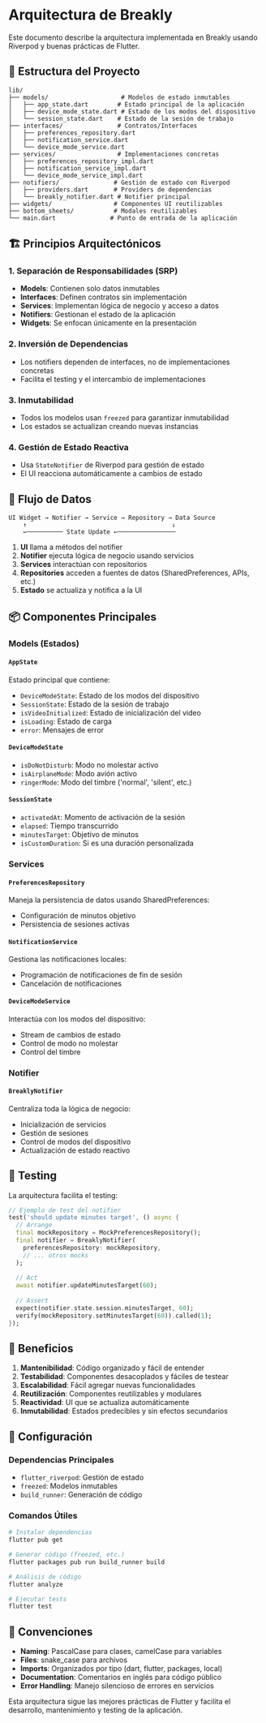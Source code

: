 # Arquitectura de Breakly

Este documento describe la arquitectura implementada en Breakly usando Riverpod y buenas prácticas de Flutter.

## 📁 Estructura del Proyecto

```
lib/
├── models/                    # Modelos de estado inmutables
│   ├── app_state.dart        # Estado principal de la aplicación
│   ├── device_mode_state.dart # Estado de los modos del dispositivo
│   └── session_state.dart    # Estado de la sesión de trabajo
├── interfaces/               # Contratos/Interfaces
│   ├── preferences_repository.dart
│   ├── notification_service.dart
│   └── device_mode_service.dart
├── services/                 # Implementaciones concretas
│   ├── preferences_repository_impl.dart
│   ├── notification_service_impl.dart
│   └── device_mode_service_impl.dart
├── notifiers/               # Gestión de estado con Riverpod
│   ├── providers.dart       # Providers de dependencias
│   └── breakly_notifier.dart # Notifier principal
├── widgets/                 # Componentes UI reutilizables
├── bottom_sheets/           # Modales reutilizables
└── main.dart               # Punto de entrada de la aplicación
```

## 🏗️ Principios Arquitectónicos

### 1. **Separación de Responsabilidades (SRP)**
- **Models**: Contienen solo datos inmutables
- **Interfaces**: Definen contratos sin implementación
- **Services**: Implementan lógica de negocio y acceso a datos
- **Notifiers**: Gestionan el estado de la aplicación
- **Widgets**: Se enfocan únicamente en la presentación

### 2. **Inversión de Dependencias**
- Los notifiers dependen de interfaces, no de implementaciones concretas
- Facilita el testing y el intercambio de implementaciones

### 3. **Inmutabilidad**
- Todos los modelos usan `freezed` para garantizar inmutabilidad
- Los estados se actualizan creando nuevas instancias

### 4. **Gestión de Estado Reactiva**
- Usa `StateNotifier` de Riverpod para gestión de estado
- El UI reacciona automáticamente a cambios de estado

## 🔄 Flujo de Datos

```
UI Widget → Notifier → Service → Repository → Data Source
    ↑                                        ↓
    ←────────── State Update ←────────────────
```

1. **UI** llama a métodos del notifier
2. **Notifier** ejecuta lógica de negocio usando servicios
3. **Services** interactúan con repositorios
4. **Repositories** acceden a fuentes de datos (SharedPreferences, APIs, etc.)
5. **Estado** se actualiza y notifica a la UI

## 📦 Componentes Principales

### Models (Estados)

#### `AppState`
Estado principal que contiene:
- `DeviceModeState`: Estado de los modos del dispositivo
- `SessionState`: Estado de la sesión de trabajo
- `isVideoInitialized`: Estado de inicialización del video
- `isLoading`: Estado de carga
- `error`: Mensajes de error

#### `DeviceModeState`
- `isDoNotDisturb`: Modo no molestar activo
- `isAirplaneMode`: Modo avión activo
- `ringerMode`: Modo del timbre ('normal', 'silent', etc.)

#### `SessionState`
- `activatedAt`: Momento de activación de la sesión
- `elapsed`: Tiempo transcurrido
- `minutesTarget`: Objetivo de minutos
- `isCustomDuration`: Si es una duración personalizada

### Services

#### `PreferencesRepository`
Maneja la persistencia de datos usando SharedPreferences:
- Configuración de minutos objetivo
- Persistencia de sesiones activas

#### `NotificationService`
Gestiona las notificaciones locales:
- Programación de notificaciones de fin de sesión
- Cancelación de notificaciones

#### `DeviceModeService`
Interactúa con los modos del dispositivo:
- Stream de cambios de estado
- Control de modo no molestar
- Control del timbre

### Notifier

#### `BreaklyNotifier`
Centraliza toda la lógica de negocio:
- Inicialización de servicios
- Gestión de sesiones
- Control de modos del dispositivo
- Actualización de estado reactivo

## 🧪 Testing

La arquitectura facilita el testing:

```dart
// Ejemplo de test del notifier
test('should update minutes target', () async {
  // Arrange
  final mockRepository = MockPreferencesRepository();
  final notifier = BreaklyNotifier(
    preferencesRepository: mockRepository,
    // ... otros mocks
  );
  
  // Act
  await notifier.updateMinutesTarget(60);
  
  // Assert
  expect(notifier.state.session.minutesTarget, 60);
  verify(mockRepository.setMinutesTarget(60)).called(1);
});
```

## 🚀 Beneficios

1. **Mantenibilidad**: Código organizado y fácil de entender
2. **Testabilidad**: Componentes desacoplados y fáciles de testear
3. **Escalabilidad**: Fácil agregar nuevas funcionalidades
4. **Reutilización**: Componentes reutilizables y modulares
5. **Reactividad**: UI que se actualiza automáticamente
6. **Inmutabilidad**: Estados predecibles y sin efectos secundarios

## 🔧 Configuración

### Dependencias Principales
- `flutter_riverpod`: Gestión de estado
- `freezed`: Modelos inmutables
- `build_runner`: Generación de código

### Comandos Útiles
```bash
# Instalar dependencias
flutter pub get

# Generar código (freezed, etc.)
flutter packages pub run build_runner build

# Análisis de código
flutter analyze

# Ejecutar tests
flutter test
```

## 📝 Convenciones

- **Naming**: PascalCase para clases, camelCase para variables
- **Files**: snake_case para archivos
- **Imports**: Organizados por tipo (dart, flutter, packages, local)
- **Documentation**: Comentarios en inglés para código público
- **Error Handling**: Manejo silencioso de errores en servicios

Esta arquitectura sigue las mejores prácticas de Flutter y facilita el desarrollo, mantenimiento y testing de la aplicación.

